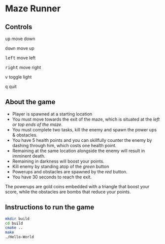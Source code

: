 # Maze Runner
## Controls
<kbd>up</kbd> move down

<kbd>down</kbd> move up

<kbd>left</kbd> move left

<kbd>right</kbd> move right

<kbd>v</kbd> toggle light

<kbd>q</kbd> quit

## About the game

* Player is spawned at a starting location
* You must move towards the exit of the maze, which is situated at the *left or top ends of the maze*.
* You must complete two tasks, kill the enemy and spawn the power ups & obstacles.
* You have 5 health points and you can skillfully counter the enemy by dashing through him, which costs one health point. 
* Remaining at the same location alongside the enemy will result in imminent death.
* Remaining in darkness will boost your points.
* Kill enemy by standing atop of the *green* button
* Powerups and obstacles are spawned by the *red* button.
* You have 30 seconds to reach the exit.

The powerups are gold coins embedded with a triangle that boost your score, while the obstacles are bombs that reduce your points.

## Instructions to run the game
```bash
mkdir build
cd build
cmake ..
make
./Hello-World
```
